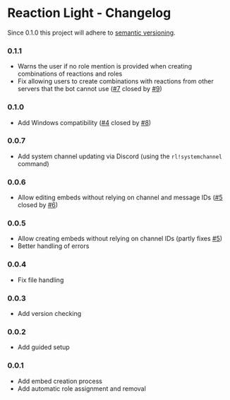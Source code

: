 # Reaction Light - Changelog
Since 0.1.0 this project will adhere to [semantic versioning](https://semver.org/).
### 0.1.1
- Warns the user if no role mention is provided when creating combinations of reactions and roles
- Fix allowing users to create combinations with reactions from other servers that the bot cannot use ([#7](https://github.com/eibex/reaction-light/issues/7) closed by [#9](https://github.com/eibex/reaction-light/pull/9))
### 0.1.0
- Add Windows compatibility ([#4](https://github.com/eibex/reaction-light/issues/4) closed by [#8](https://github.com/eibex/reaction-light/pull/8))

### 0.0.7
- Add system channel updating via Discord (using the `rl!systemchannel` command)

### 0.0.6
- Allow editing embeds without relying on channel and message IDs ([#5](https://github.com/eibex/reaction-light/issues/5) closed by [#6](https://github.com/eibex/reaction-light/pull/6))

### 0.0.5
- Allow creating embeds without relying on channel IDs (partly fixes [#5](https://github.com/eibex/reaction-light/issues/5))
- Better handling of errors

### 0.0.4
- Fix file handling

### 0.0.3
- Add version checking

### 0.0.2
- Add guided setup

### 0.0.1
- Add embed creation process
- Add automatic role assignment and removal

